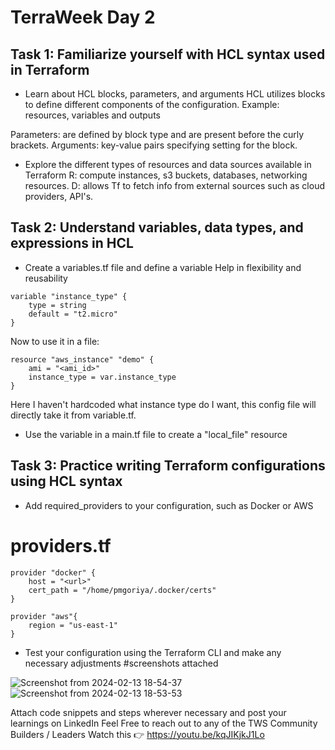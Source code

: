 # TerraWeek Day 2

## Task 1: Familiarize yourself with HCL syntax used in Terraform
- Learn about HCL blocks, parameters, and arguments
HCL utilizes blocks to define different components of the configuration.
Example: resources, variables and outputs

Parameters: are defined by block type and are present before the curly brackets.
Arguments: key-value pairs specifying setting for the block. 


- Explore the different types of resources and data sources available in Terraform
R: compute instances, s3 buckets, databases, networking resources.
D: allows Tf to fetch info from external sources such as cloud providers, API's.

## Task 2: Understand variables, data types, and expressions in HCL
- Create a variables.tf file and define a variable
Help in flexibility and reusability

```hcl
variable "instance_type" {
    type = string
    default = "t2.micro"
}
```

Now to use it in a file:

```hcl
resource "aws_instance" "demo" {
    ami = "<ami_id>"
    instance_type = var.instance_type
}
```

Here I haven't hardcoded what instance type do I want, this config file will directly take it from variable.tf.



- Use the variable in a main.tf file to create a "local_file" resource

## Task 3: Practice writing Terraform configurations using HCL syntax
- Add required_providers to your configuration, such as Docker or AWS
# providers.tf

```hcl
provider "docker" {
    host = "<url>"
    cert_path = "/home/pmgoriya/.docker/certs"
}

provider "aws"{
    region = "us-east-1"    
}
```
- Test your configuration using the Terraform CLI and make any necessary adjustments
#screenshots attached

![Screenshot from 2024-02-13 18-54-37](https://github.com/pmgoriya/TerraWeek/assets/139645682/9a9134ad-e217-4350-a8b7-7e1457a6cbd6)
![Screenshot from 2024-02-13 18-53-53](https://github.com/pmgoriya/TerraWeek/assets/139645682/85636cbd-6abf-4e4c-b569-a4be358cc50f)


Attach code snippets and steps wherever necessary and post your learnings on LinkedIn
Feel Free to reach out to any of the TWS Community Builders / Leaders
Watch this 👉 https://youtu.be/kqJIKjkJ1Lo

